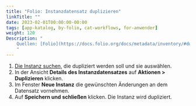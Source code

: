 ```yaml
---
title: "Folio: Instanzdatensatz duplizieren"
linkTitle: ""
date: 2023-02-01T00:00:00-00:00
tags: [app-katalog, by-folio, cat-workflows, for-anwender]
weight: 120
Description: "
    Quellen: [Folio](https://docs.folio.org/docs/metadata/inventory/#duplicating-an-instance-record ) & [GBV](https://info.gbv.de/display/FOLIOGBVEXTERN/Folio:+Instanzdatensatz+duplizieren)
    "
---
```


1.  [Die Instanz suchen](https://info.gbv.de/display/FOLIOGBVEXTERN/Folio%3A+Datensatz+suchen+im+Katalog), die dupliziert werden soll und sie auswählen.
2.  In der Ansicht **Details des Instanzdatensatzes** auf **Aktionen > Duplizieren** klicken.
3.  Im Fenster **Neue Instanz** die gewünschten Änderungen an dem Datensatz vornehmen.
4.  Auf **Speichern und schließen** klicken. Die Instanz wird dupliziert.
